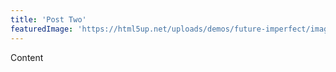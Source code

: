 ```yaml
---
title: 'Post Two'
featuredImage: 'https://html5up.net/uploads/demos/future-imperfect/images/pic01.jpg'
---
```


Content